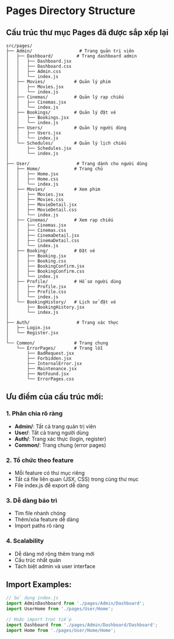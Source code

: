 # Pages Directory Structure

## Cấu trúc thư mục Pages đã được sắp xếp lại

```
src/pages/
├── Admin/                  # Trang quản trị viên
│   ├── Dashboard/         # Trang dashboard admin
│   │   ├── Dashboard.jsx
│   │   ├── Dashboard.css
│   │   ├── Admin.css
│   │   └── index.js
│   ├── Movies/           # Quản lý phim
│   │   ├── Movies.jsx
│   │   └── index.js
│   ├── Cinemas/          # Quản lý rạp chiếu
│   │   ├── Cinemas.jsx
│   │   └── index.js
│   ├── Bookings/         # Quản lý đặt vé
│   │   ├── Bookings.jsx
│   │   └── index.js
│   ├── Users/            # Quản lý người dùng
│   │   ├── Users.jsx
│   │   └── index.js
│   └── Schedules/        # Quản lý lịch chiếu
│       ├── Schedules.jsx
│       └── index.js
│
├── User/                  # Trang dành cho người dùng
│   ├── Home/             # Trang chủ
│   │   ├── Home.jsx
│   │   ├── Home.css
│   │   └── index.js
│   ├── Movies/           # Xem phim
│   │   ├── Movies.jsx
│   │   ├── Movies.css
│   │   ├── MovieDetail.jsx
│   │   ├── MovieDetail.css
│   │   └── index.js
│   ├── Cinemas/          # Xem rạp chiếu
│   │   ├── Cinemas.jsx
│   │   ├── Cinemas.css
│   │   ├── CinemaDetail.jsx
│   │   ├── CinemaDetail.css
│   │   └── index.js
│   ├── Booking/          # Đặt vé
│   │   ├── Booking.jsx
│   │   ├── Booking.css
│   │   ├── BookingConfirm.jsx
│   │   ├── BookingConfirm.css
│   │   └── index.js
│   ├── Profile/          # Hồ sơ người dùng
│   │   ├── Profile.jsx
│   │   ├── Profile.css
│   │   └── index.js
│   └── BookingHistory/   # Lịch sử đặt vé
│       ├── BookingHistory.jsx
│       └── index.js
│
├── Auth/                  # Trang xác thực
│   ├── Login.jsx
│   └── Register.jsx
│
└── Common/               # Trang chung
    └── ErrorPages/       # Trang lỗi
        ├── BadRequest.jsx
        ├── Forbidden.jsx
        ├── InternalError.jsx
        ├── Maintenance.jsx
        ├── NotFound.jsx
        └── ErrorPages.css
```

## Ưu điểm của cấu trúc mới:

### 1. **Phân chia rõ ràng**
- **Admin/**: Tất cả trang quản trị viên
- **User/**: Tất cả trang người dùng
- **Auth/**: Trang xác thực (login, register)
- **Common/**: Trang chung (error pages)

### 2. **Tổ chức theo feature**
- Mỗi feature có thư mục riêng
- Tất cả file liên quan (JSX, CSS) trong cùng thư mục
- File index.js để export dễ dàng

### 3. **Dễ dàng bảo trì**
- Tìm file nhanh chóng
- Thêm/xóa feature dễ dàng
- Import paths rõ ràng

### 4. **Scalability**
- Dễ dàng mở rộng thêm trang mới
- Cấu trúc nhất quán
- Tách biệt admin và user interface

## Import Examples:

```javascript
// Sử dụng index.js
import AdminDashboard from './pages/Admin/Dashboard';
import UserHome from './pages/User/Home';

// Hoặc import trực tiếp
import Dashboard from './pages/Admin/Dashboard/Dashboard';
import Home from './pages/User/Home/Home';
```
